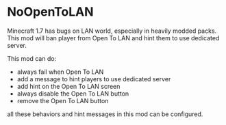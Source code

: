 # NoOpenToLAN

Minecraft 1.7 has bugs on LAN world, especially in heavily modded packs. This mod will ban player from Open To LAN and hint them to use dedicated server.

This mod can do:
- always fail when Open To LAN
- add a message to hint players to use dedicated server
- add hint on the Open To LAN screen
- always disable the Open To LAN button
- remove the Open To LAN button

all these behaviors and hint messages in this mod can be configured.